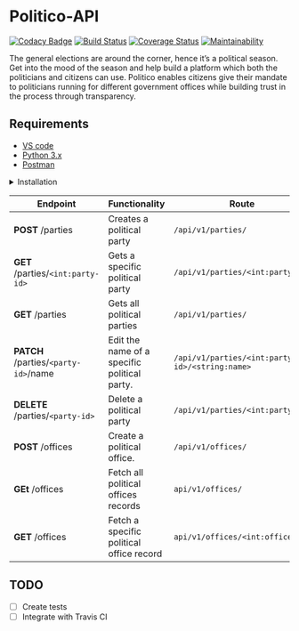# Politico-API
[![Codacy Badge](https://api.codacy.com/project/badge/Grade/9e8482450e2c433db8a78376915840cf)](https://app.codacy.com/app/bedann/Politico-API?utm_source=github.com&utm_medium=referral&utm_content=bedann/Politico-API&utm_campaign=Badge_Grade_Dashboard)
[![Build Status](https://travis-ci.org/bedann/Politico-API.svg?branch=develop)](https://travis-ci.org/bedann/Politico-API)
[![Coverage Status](https://coveralls.io/repos/github/bedann/Politico-API/badge.svg?branch=develop)](https://coveralls.io/github/bedann/Politico-API?branch=develop)
[![Maintainability](https://api.codeclimate.com/v1/badges/27c29affb516fca1c66b/maintainability)](https://codeclimate.com/github/bedann/Politico-API/maintainability)

The general elections are around the corner, hence it’s a political season. Get into the mood of the season and help build a platform which both the politicians and citizens can use. Politico enables citizens give their mandate to politicians running for different government offices while building trust in the process through transparency.

## Requirements
- [VS code](https://code.visualstudio.com/)
- [Python 3.x](https://www.python.org/)
- [Postman](https://www.getpostman.com/downloads/)

<details><summary>Installation</summary>
<p>

#### installation steps

- clone the git repo
```
$ git clone https://github.com/bedann/Politico-API.git
```
- cd into the project directory
```
$ cd Politico-API
```
- create the virtual environment and activate it
```
$ python3 -m venv env
$ source env/bin/activate
```
- create the virtual environment and activate it
```
$ python3 -m venv env
$ source env/bin/activate
```
- install dependencies
```
$ pip install -r requirements.txt
```
- Run the app
``` $ flask run ```

</p>
</details>


<p></p>
<p></p>


  | **Endpoint** | **Functionality** | **Route** |
| --- | --- | --- |
| **POST** /parties | Creates a political party | `/api/v1/parties/` |
| **GET** /parties/`<int:party-id>` | Gets a specific political party | `/api/v1/parties/<int:party_id>` |
| **GET** /parties | Gets all political parties | `/api/v1/parties/` |
| **PATCH** /parties/`<party-id>`/name | Edit the name of a specific political party. | `/api/v1/parties/<int:party-id>/<string:name>` |
| **DELETE** /parties/`<party-id>` | Delete a political party | `/api/v1/parties/<int:party-id>` |
| **POST** /offices | Create a political office. | `/api/v1/offices/` |
| **GEt** /offices | Fetch all political offices records | `api/v1/offices/` |
| **GET** /offices | Fetch a specific political office record | `api/v1/offices/<int:office_id>` |


## TODO
- [ ] Create tests
- [ ] Integrate with Travis CI
